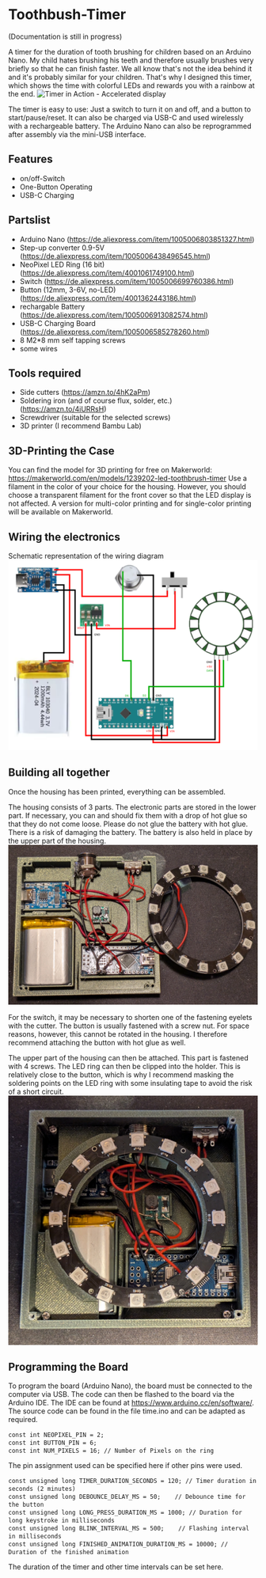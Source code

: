 # Toothbush-Timer

(Documentation is still in progress)

A timer for the duration of tooth brushing for children based on an Arduino Nano.
My child hates brushing his teeth and therefore usually brushes very briefly so that he can finish faster. We all know that's not the idea behind it and it's probably similar for your children.
That's why I designed this timer, which shows the time with colorful LEDs and rewards you with a rainbow at the end.
![Timer in Action - Accelerated display](/assets/timer.gif)

The timer is easy to use: Just a switch to turn it on and off, and a button to start/pause/reset.
It can also be charged via USB-C and used wirelessly with a rechargeable battery.
The Arduino Nano can also be reprogrammed after assembly via the mini-USB interface.

## Features
* on/off-Switch
* One-Button Operating
* USB-C Charging

## Partslist
* Arduino Nano (<https://de.aliexpress.com/item/1005006803851327.html>)
* Step-up converter 0.9-5V (<https://de.aliexpress.com/item/1005006438496545.html>)
* NeoPixel LED Ring (16 bit) (<https://de.aliexpress.com/item/4001061749100.html>)
* Switch (<https://de.aliexpress.com/item/1005006699760386.html>)
* Button (12mm, 3-6V, no-LED) (<https://de.aliexpress.com/item/4001362443186.html>)
* rechargable Battery (<https://de.aliexpress.com/item/1005006913082574.html>)
* USB-C Charging Board (<https://de.aliexpress.com/item/1005006585278260.html>)
* 8 M2*8 mm self tapping screws
* some wires

## Tools required
* Side cutters (<https://amzn.to/4hK2aPm>)
* Soldering iron (and of course flux, solder, etc.) (<https://amzn.to/4iURRsH>)
* Screwdriver (suitable for the selected screws)
* 3D printer (I recommend Bambu Lab)

## 3D-Printing the Case
You can find the model for 3D printing for free on Makerworld: <https://makerworld.com/en/models/1239202-led-toothbrush-timer>
Use a filament in the color of your choice for the housing.
However, you should choose a transparent filament for the front cover so that the LED display is not affected.
A version for multi-color printing and for single-color printing will be available on Makerworld.

## Wiring the electronics
Schematic representation of the wiring diagram
![Schematic representation of the wiring diagram](/assets/circuit.png)

## Building all together

Once the housing has been printed, everything can be assembled.

The housing consists of 3 parts. The electronic parts are stored in the lower part. If necessary, you can and should fix them with a drop of hot glue so that they do not come loose. Please do not glue the battery with hot glue. There is a risk of damaging the battery. The battery is also held in place by the upper part of the housing.
![View of the lower part of the housing](/assets/timer-opened.jpg)

For the switch, it may be necessary to shorten one of the fastening eyelets with the cutter.
The button is usually fastened with a screw nut. For space reasons, however, this cannot be rotated in the housing. I therefore recommend attaching the button with hot glue as well.

The upper part of the housing can then be attached. This part is fastened with 4 screws. The LED ring can then be clipped into the holder. This is relatively close to the button, which is why I recommend masking the soldering points on the LED ring with some insulating tape to avoid the risk of a short circuit.
![View of the middle part of the housing](/assets/timer-opened-2.jpg)

## Programming the Board

To program the board (Arduino Nano), the board must be connected to the computer via USB. The code can then be flashed to the board via the Arduino IDE.
The IDE can be found at <https://www.arduino.cc/en/software/>.
The source code can be found in the file time.ino and can be adapted as required.

    const int NEOPIXEL_PIN = 2;
    const int BUTTON_PIN = 6;
    const int NUM_PIXELS = 16; // Number of Pixels on the ring
The pin assignment used can be specified here if other pins were used.

    const unsigned long TIMER_DURATION_SECONDS = 120; // Timer duration in seconds (2 minutes)
    const unsigned long DEBOUNCE_DELAY_MS = 50;    // Debounce time for the button
    const unsigned long LONG_PRESS_DURATION_MS = 1000; // Duration for long keystroke in milliseconds
    const unsigned long BLINK_INTERVAL_MS = 500;    // Flashing interval in milliseconds
    const unsigned long FINISHED_ANIMATION_DURATION_MS = 10000; // Duration of the finished animation
The duration of the timer and other time intervals can be set here.
